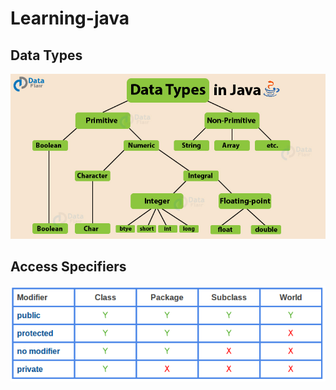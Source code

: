 # Learning-java
## Data Types
![Image of java object types](images/Data-Types-in-Java.jpg)
## Access Specifiers
![Image of java access specifiers](images/access-level.png)